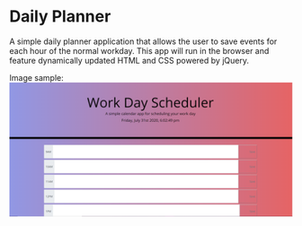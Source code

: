 # Daily Planner
A simple daily planner application that allows the user to save events for each hour of the normal workday. 
This app will run in the browser and feature dynamically updated HTML and CSS powered by jQuery.

Image sample: <img src="images\screenshot.PNG" width="800px">
